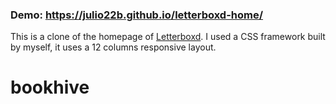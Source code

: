 ### Demo: https://julio22b.github.io/letterboxd-home/

This is a clone of the homepage of [Letterboxd](https://letterboxd.com/). I used a CSS framework built by myself, it uses a 12 columns responsive layout.
# bookhive
